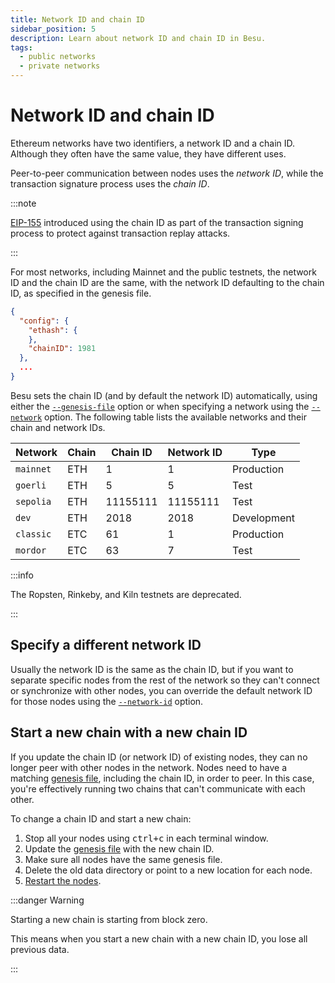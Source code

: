 ```yaml
---
title: Network ID and chain ID
sidebar_position: 5
description: Learn about network ID and chain ID in Besu.
tags:
  - public networks
  - private networks
---
```


# Network ID and chain ID

Ethereum networks have two identifiers, a network ID and a chain ID. Although they often have the same value, they have different uses.

Peer-to-peer communication between nodes uses the _network ID_, while the transaction signature process uses the _chain ID_.

:::note

[EIP-155](https://github.com/ethereum/EIPs/blob/master/EIPS/eip-155.md) introduced using the chain ID as part of the transaction signing process to protect against transaction replay attacks.

:::

For most networks, including Mainnet and the public testnets, the network ID and the chain ID are the same, with the network ID defaulting to the chain ID, as specified in the genesis file.

```json title="Chain ID in the genesis file"
{
  "config": {
    "ethash": {
    },
    "chainID": 1981
  },
  ...
}
```

Besu sets the chain ID (and by default the network ID) automatically, using either the [`--genesis-file`](../reference/cli/options.md#genesis-file) option or when specifying a network using the [`--network`](../reference/cli/options.md#network) option. The following table lists the available networks and their chain and network IDs.

| Network   | Chain | Chain ID | Network ID | Type        |
| --------- | ----- | -------- | ---------- | ----------- |
| `mainnet` | ETH   | 1        | 1          | Production  |
| `goerli`  | ETH   | 5        | 5          | Test        |
| `sepolia` | ETH   | 11155111 | 11155111   | Test        |
| `dev`     | ETH   | 2018     | 2018       | Development |
| `classic` | ETC   | 61       | 1          | Production  |
| `mordor`  | ETC   | 63       | 7          | Test        |

:::info

The Ropsten, Rinkeby, and Kiln testnets are deprecated.

:::

## Specify a different network ID

Usually the network ID is the same as the chain ID, but if you want to separate specific nodes from the rest of the network so they can't connect or synchronize with other nodes, you can override the default network ID for those nodes using the [`--network-id`](../reference/cli/options.md#network-id) option.

## Start a new chain with a new chain ID

If you update the chain ID (or network ID) of existing nodes, they can no longer peer with other nodes in the network. Nodes need to have a matching [genesis file](genesis-file.md), including the chain ID, in order to peer. In this case, you're effectively running two chains that can't communicate with each other.

To change a chain ID and start a new chain:

1. Stop all your nodes using <kbd>ctrl+c</kbd> in each terminal window.
2. Update the [genesis file](genesis-file.md) with the new chain ID.
3. Make sure all nodes have the same genesis file.
4. Delete the old data directory or point to a new location for each node.
5. [Restart the nodes](../../private-networks/tutorials/ibft/index.md#6-start-the-first-node-as-the-bootnode).

:::danger Warning

Starting a new chain is starting from block zero.

This means when you start a new chain with a new chain ID, you lose all previous data.

:::
